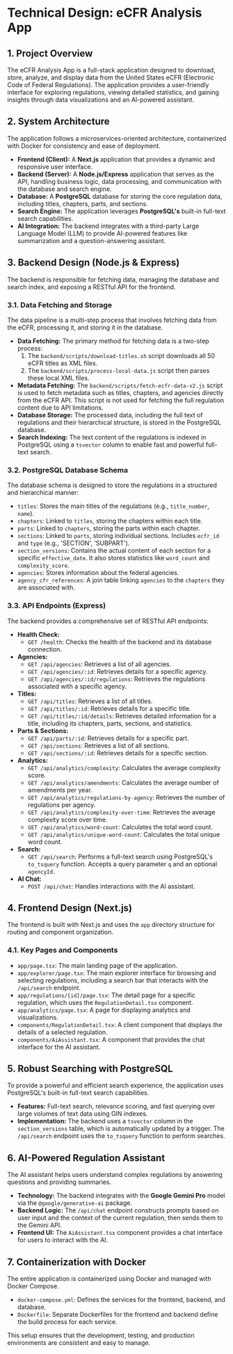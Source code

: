 # Technical Design: eCFR Analysis App

## 1. Project Overview

The eCFR Analysis App is a full-stack application designed to download, store, analyze, and display data from the United States eCFR (Electronic Code of Federal Regulations). The application provides a user-friendly interface for exploring regulations, viewing detailed statistics, and gaining insights through data visualizations and an AI-powered assistant.

## 2. System Architecture

The application follows a microservices-oriented architecture, containerized with Docker for consistency and ease of deployment.

*   **Frontend (Client):** A **Next.js** application that provides a dynamic and responsive user interface.
*   **Backend (Server):** A **Node.js/Express** application that serves as the API, handling business logic, data processing, and communication with the database and search engine.
*   **Database:** A **PostgreSQL** database for storing the core regulation data, including titles, chapters, parts, and sections.
*   **Search Engine:** The application leverages **PostgreSQL's** built-in full-text search capabilities.
*   **AI Integration:** The backend integrates with a third-party Large Language Model (LLM) to provide AI-powered features like summarization and a question-answering assistant.

## 3. Backend Design (Node.js & Express)

The backend is responsible for fetching data, managing the database and search index, and exposing a RESTful API for the frontend.

### 3.1. Data Fetching and Storage

The data pipeline is a multi-step process that involves fetching data from the eCFR, processing it, and storing it in the database.

*   **Data Fetching:** The primary method for fetching data is a two-step process:
    1.  The `backend/scripts/download-titles.sh` script downloads all 50 eCFR titles as XML files.
    2.  The `backend/scripts/process-local-data.js` script then parses these local XML files.
*   **Metadata Fetching:** The `backend/scripts/fetch-ecfr-data-v2.js` script is used to fetch metadata such as titles, chapters, and agencies directly from the eCFR API. This script is not used for fetching the full regulation content due to API limitations.
*   **Database Storage:** The processed data, including the full text of regulations and their hierarchical structure, is stored in the PostgreSQL database.
*   **Search Indexing:** The text content of the regulations is indexed in PostgreSQL using a `tsvector` column to enable fast and powerful full-text search.

### 3.2. PostgreSQL Database Schema

The database schema is designed to store the regulations in a structured and hierarchical manner:

*   `titles`: Stores the main titles of the regulations (e.g., `title_number`, `name`).
*   `chapters`: Linked to `titles`, storing the chapters within each title.
*   `parts`: Linked to `chapters`, storing the parts within each chapter.
*   `sections`: Linked to `parts`, storing individual sections. Includes `ecfr_id` and `type` (e.g., 'SECTION', 'SUBPART').
*   `section_versions`: Contains the actual content of each section for a specific `effective_date`. It also stores statistics like `word_count` and `complexity_score`.
*   `agencies`: Stores information about the federal agencies.
*   `agency_cfr_references`: A join table linking `agencies` to the `chapters` they are associated with.

### 3.3. API Endpoints (Express)

The backend provides a comprehensive set of RESTful API endpoints:

*   **Health Check:**
    *   `GET /health`: Checks the health of the backend and its database connection.
*   **Agencies:**
    *   `GET /api/agencies`: Retrieves a list of all agencies.
    *   `GET /api/agencies/:id`: Retrieves details for a specific agency.
    *   `GET /api/agencies/:id/regulations`: Retrieves the regulations associated with a specific agency.
*   **Titles:**
    *   `GET /api/titles`: Retrieves a list of all titles.
    *   `GET /api/titles/:id`: Retrieves details for a specific title.
    *   `GET /api/titles/:id/details`: Retrieves detailed information for a title, including its chapters, parts, sections, and statistics.
*   **Parts & Sections:**
    *   `GET /api/parts/:id`: Retrieves details for a specific part.
    *   `GET /api/sections`: Retrieves a list of all sections.
    *   `GET /api/sections/:id`: Retrieves details for a specific section.
*   **Analytics:**
    *   `GET /api/analytics/complexity`: Calculates the average complexity score.
    *   `GET /api/analytics/amendments`: Calculates the average number of amendments per year.
    *   `GET /api/analytics/regulations-by-agency`: Retrieves the number of regulations per agency.
    *   `GET /api/analytics/complexity-over-time`: Retrieves the average complexity score over time.
    *   `GET /api/analytics/word-count`: Calculates the total word count.
    *   `GET /api/analytics/unique-word-count`: Calculates the total unique word count.
*   **Search:**
    *   `GET /api/search`: Performs a full-text search using PostgreSQL's `to_tsquery` function. Accepts a query parameter `q` and an optional `agencyId`.
*   **AI Chat:**
    *   `POST /api/chat`: Handles interactions with the AI assistant.

## 4. Frontend Design (Next.js)

The frontend is built with Next.js and uses the `app` directory structure for routing and component organization.

### 4.1. Key Pages and Components

*   `app/page.tsx`: The main landing page of the application.
*   `app/explorer/page.tsx`: The main explorer interface for browsing and selecting regulations, including a search bar that interacts with the `/api/search` endpoint.
*   `app/regulations/[id]/page.tsx`: The detail page for a specific regulation, which uses the `RegulationDetail.tsx` component.
*   `app/analytics/page.tsx`: A page for displaying analytics and visualizations.
*   `components/RegulationDetail.tsx`: A client component that displays the details of a selected regulation.
*   `components/AiAssistant.tsx`: A component that provides the chat interface for the AI assistant.

## 5. Robust Searching with PostgreSQL

To provide a powerful and efficient search experience, the application uses PostgreSQL's built-in full-text search capabilities.

*   **Features:** Full-text search, relevance scoring, and fast querying over large volumes of text data using GIN indexes.
*   **Implementation:** The backend uses a `tsvector` column in the `section_versions` table, which is automatically updated by a trigger. The `/api/search` endpoint uses the `to_tsquery` function to perform searches.

## 6. AI-Powered Regulation Assistant

The AI assistant helps users understand complex regulations by answering questions and providing summaries.

*   **Technology:** The backend integrates with the **Google Gemini Pro** model via the `@google/generative-ai` package.
*   **Backend Logic:** The `/api/chat` endpoint constructs prompts based on user input and the context of the current regulation, then sends them to the Gemini API.
*   **Frontend UI:** The `AiAssistant.tsx` component provides a chat interface for users to interact with the AI.

## 7. Containerization with Docker

The entire application is containerized using Docker and managed with Docker Compose.

*   `docker-compose.yml`: Defines the services for the frontend, backend, and database.
*   `Dockerfile`: Separate Dockerfiles for the frontend and backend define the build process for each service.

This setup ensures that the development, testing, and production environments are consistent and easy to manage.
